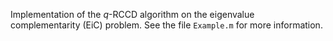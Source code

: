 Implementation of the  $q$-RCCD algorithm on the eigenvalue complementarity (EiC) problem. See the file $\texttt{Example.m}$ for more information.
